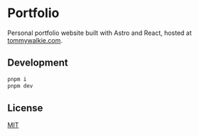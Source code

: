 # Portfolio

Personal portfolio website built with Astro and React, hosted at [tommywalkie.com](https://tommywalkie.com).

## Development

```bash
pnpm i
pnpm dev
```

## License

[MIT](LICENSE)
